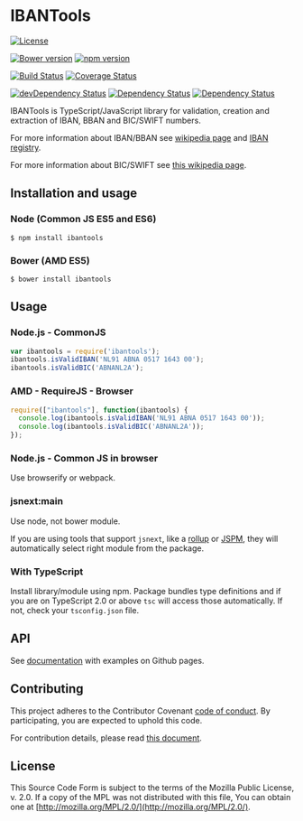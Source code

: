 # IBANTools

[![License](https://img.shields.io/badge/license-MPL%202.0-green.svg?dummy)](https://github.com/Simplify/ibantools/blob/master/LICENSE)

[![Bower version](https://badge.fury.io/bo/ibantools.svg)](https://badge.fury.io/bo/ibantools)
[![npm version](https://badge.fury.io/js/ibantools.svg)](https://badge.fury.io/js/ibantools)

[![Build Status](https://travis-ci.org/Simplify/ibantools.svg?branch=master)](https://travis-ci.org/Simplify/ibantools)
[![Coverage Status](https://coveralls.io/repos/github/Simplify/ibantools/badge.svg?branch=master)](https://coveralls.io/github/Simplify/ibantools?branch=master)

[![devDependency Status](https://david-dm.org/simplify/ibantools/dev-status.svg)](https://david-dm.org/simplify/ibantools#info=devDependencies)
[![Dependency Status](https://david-dm.org/simplify/ibantools.svg)](https://david-dm.org/simplify/ibantools)
[![Dependency Status](https://dependencyci.com/github/Simplify/ibantools/badge)](https://dependencyci.com/github/Simplify/ibantools)

IBANTools is TypeScript/JavaScript library for validation, creation and extraction of IBAN, BBAN and BIC/SWIFT numbers.

For more information about IBAN/BBAN see [wikipedia page](https://en.wikipedia.org/wiki/International_Bank_Account_Number) and
[IBAN registry](https://www.swift.com/sites/default/files/resources/iban_registry.pdf).

For more information about BIC/SWIFT see [this wikipedia page](https://en.wikipedia.org/wiki/ISO_9362).

## Installation and usage

### Node (Common JS ES5 and ES6)

```
$ npm install ibantools
```

### Bower (AMD ES5)

```
$ bower install ibantools
```

## Usage

### Node.js - CommonJS

```js
var ibantools = require('ibantools');
ibantools.isValidIBAN('NL91 ABNA 0517 1643 00');
ibantools.isValidBIC('ABNANL2A');
```

### AMD - RequireJS - Browser

```js
require(["ibantools"], function(ibantools) {
  console.log(ibantools.isValidIBAN('NL91 ABNA 0517 1643 00'));
  console.log(ibantools.isValidBIC('ABNANL2A'));
});
```

### Node.js - Common JS in browser

Use browserify or webpack.

### jsnext:main

Use node, not bower module.

If you are using tools that support `jsnext`, like a [rollup](https://github.com/rollup/rollup) or [JSPM](http://jspm.io/), they will automatically select right module from the package.

### With TypeScript

Install library/module using npm. Package bundles type definitions and if you are on TypeScript 2.0 or above `tsc` will access those automatically. If not, check your `tsconfig.json` file.

## API

See [documentation](http://simplify.github.io/ibantools) with examples on Github pages.

## Contributing

This project adheres to the Contributor Covenant [code of conduct](https://github.com/Simplify/ibantools/blob/master/.github/CODE_OF_CONDUCT.md).
By participating, you are expected to uphold this code.

For contribution details, please read [this document](https://github.com/Simplify/ibantools/blob/master/CONTRIBUTING.md).

## License

This Source Code Form is subject to the terms of the Mozilla Public
License, v. 2.0. If a copy of the MPL was not distributed with this
file, You can obtain one at [http://mozilla.org/MPL/2.0/](http://mozilla.org/MPL/2.0/).
